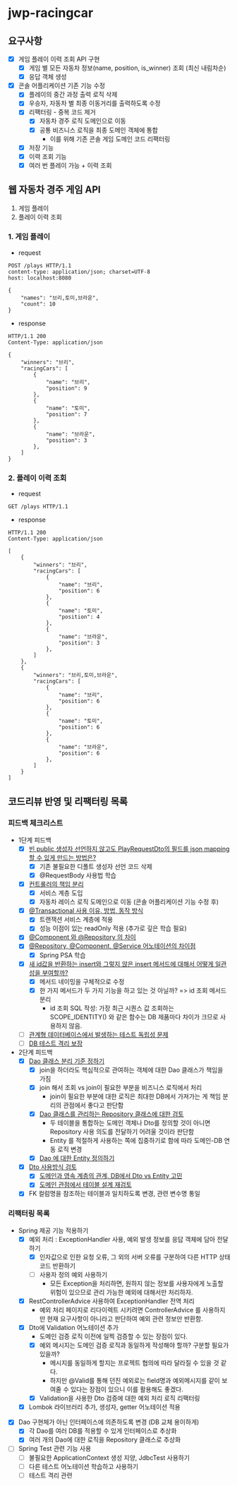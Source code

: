 # jwp-racingcar

## 요구사항

- [x] 게임 플레이 이력 조회 API 구현
    - [x] 게임 별 모든 자동차 정보(name, position, is_winner) 조회 (최신 내림차순)
    - [x] 응답 객체 생성
- [x] 콘솔 어플리케이션 기존 기능 수정
    - [x] 플레이의 중간 과정 출력 로직 삭제
    - [x] 우승자, 자동차 별 최종 이동거리를 출력하도록 수정
    - [x] 리팩터링 - 중복 코드 제거
        - [x] 자동차 경주 로직 도메인으로 이동
        - [x] 공통 비즈니스 로직을 최종 도메인 객체에 통합
            - 이를 위해 기존 콘솔 게임 도메인 코드 리팩터링
    - [x] 저장 기능
    - [x] 이력 조회 기능
    - [x] 여러 번 플레이 가능 + 이력 조회

## 웹 자동차 경주 게임 API

1. 게임 플레이
2. 플레이 이력 조회

### 1. 게임 플레이

- request

```http request
POST /plays HTTP/1.1
content-type: application/json; charset=UTF-8
host: localhost:8080

{
    "names": "브리,토미,브라운",
    "count": 10
}
```

- response

```http request
HTTP/1.1 200
Content-Type: application/json

{
    "winners": "브리",
    "racingCars": [
        {
            "name": "브리",
            "position": 9
        },
        {
            "name": "토미",
            "position": 7
        },
        {
            "name": "브라운",
            "position": 3
        },
    ]
}
```

### 2. 플레이 이력 조회

- request

```http request
GET /plays HTTP/1.1
```

- response

```http request
HTTP/1.1 200
Content-Type: application/json

[
    {
        "winners": "브리",
        "racingCars": [
            {
                "name": "브리",
                "position": 6
            },
            {
                "name": "토미",
                "position": 4
            },
            {
                "name": "브라운",
                "position": 3
            },
        ]
    },
    {
        "winners": "브리,토미,브라운",
        "racingCars": [
            {
                "name": "브리",
                "position": 6
            },
            {
                "name": "토미",
                "position": 6
            },
            {
                "name": "브라운",
                "position": 6
            },
        ]
    }
]
```

## 코드리뷰 반영 및 리팩터링 목록

### 피드백 체크리스트

- 1단계 피드백
    - [x] [빈 public 생성자 선언하지 않고도 PlayRequestDto의 필드를 json mapping 할 수 있게 만드는 방법은?](https://github.com/woowacourse/jwp-racingcar/pull/82#discussion_r1165362349)
        - [x] 기존 불필요한 디폴트 생성자 선언 코드 삭제
        - [x] @RequestBody 사용법 학습
    - [x] [컨트롤러의 책임 분리](https://github.com/woowacourse/jwp-racingcar/pull/82#discussion_r1165371523)
        - [x] 서비스 계층 도입
        - [x] 자동차 레이스 로직 도메인으로 이동 (콘솔 어플리케이션 기능 수정 후)
    - [x] [@Transactional 사용 이유, 방법, 동작 방식](https://github.com/woowacourse/jwp-racingcar/pull/82#discussion_r1165351296)
        - [x] 트랜잭션 서비스 계층에 적용
        - [x] 성능 이점이 있는 readOnly 적용 (추가로 깊은 학습 필요)
    - [x] [@Component 와 @Repository 의 차이](https://github.com/woowacourse/jwp-racingcar/pull/82#discussion_r1165357619)
    - [x] [@Repository, @Component, @Service 어노테이션의 차이점](https://github.com/woowacourse/jwp-racingcar/pull/82#discussion_r1165357619)
        - [x] Spring PSA 학습
    - [x] [새 id값을 반환하는 insert와 그렇지 않은 insert 메서드에 대해서 어떻게 일관성을 부여할까?](https://github.com/woowacourse/jwp-racingcar/pull/82#discussion_r1165358853)
        - [x] 메서드 네이밍을 구체적으로 수정
        - [x] 한 가지 메서드가 두 가지 기능을 하고 있는 것 아닐까? => id 조회 메서드 분리
            - id 조회 SQL 작성: 가장 최근 시퀀스 값 조회하는 SCOPE_IDENTITY() 와 같은 함수는 DB 제품마다 차이가 크므로 사용하지 않음.
    - [ ] [관계형 데이터베이스에서 발생하는 테스트 독립성 문제](https://github.com/woowacourse/jwp-racingcar/pull/82#discussion_r1165381209)
    - [ ] [DB 테스트 격리 보장](https://github.com/woowacourse/jwp-racingcar/pull/82#discussion_r1165371523)

- 2단계 피드백
    - [x] [Dao 클래스 분리 기준 정하기](https://github.com/woowacourse/jwp-racingcar/pull/105#discussion_r1167774162)
        - [x] join을 하더라도 핵심적으로 관여하는 객체에 대한 Dao 클래스가 책임을 가짐
        - [x] join 해서 조회 vs join이 필요한 부분을 비즈니스 로직에서 처리
            - join이 필요한 부분에 대한 로직은 최대한 DB에서 가져가는 게 책임 분리의 관점에서 좋다고 판단함
        - [x] [Dao 클래스를 관리하는 Repository 클래스에 대한 검토](https://github.com/woowacourse/jwp-racingcar/pull/105#discussion_r1173901912)
            - 두 테이블을 통합하는 도메인 객체나 Dto를 정의할 것이 아니면 Repository 사용 의도를 전달하기 어려울 것이라 판단함
            - Entity 를 적절하게 사용하는 쪽에 집중하기로 함에 따라 도메인-DB 연동 로직 변경
        - [x] [Dao 에 대한 Entity 정의하기](https://github.com/woowacourse/jwp-racingcar/pull/105#discussion_r1172280861)
    - [x] [Dto 사용방식 검토](https://github.com/woowacourse/jwp-racingcar/pull/105#discussion_r1167789126)
        - [x] [도메인과 영속 계층의 관계, DB에서 Dto vs Entity 고민](https://github.com/woowacourse/jwp-racingcar/pull/105#discussion_r1167789126)
        - [x] [도메인 관점에서 테이블 설계 재검토](https://github.com/woowacourse/jwp-racingcar/pull/105#discussion_r1167795949)
    - [x] FK 컬럼명을 참조하는 테이블과 일치하도록 변경, 관련 변수명 통일

### 리팩터링 목록

- Spring 제공 기능 적용하기
    - [x] 예외 처리 : ExceptionHandler 사용, 예외 발생 정보를 응답 객체에 담아 전달하기
        - [x] 인자값으로 인한 요청 오류, 그 외의 서버 오류를 구분하여 다른 HTTP 상태 코드 반환하기
        - [ ] 사용자 정의 예외 사용하기
            - 모든 Exception을 처리하면, 원하지 않는 정보를 사용자에게 노출할 위험이 있으므로 관리 가능한 예외에 대해서만 처리하자.
    - [x] RestControllerAdvice 사용하여 ExceptionHandler 전역 처리
        - 예외 처리 페이지로 리다이렉트 시키려면 ControllerAdvice 를 사용하지만 현재 요구사항이 아니라고 판단하여 예외 관련 정보만 반환함.
    - [x] Dto에 Validation 어노테이션 추가
        - 도메인 검증 로직 이전에 일찍 검증할 수 있는 장점이 있다.
        - [x] 예외 메시지는 도메인 검증 로직과 동일하게 작성해야 할까? 구분할 필요가 있을까?
            - 메시지를 동일하게 할지는 프로젝트 협의에 따라 달라질 수 있을 것 같다.
            - 하지만 @Valid를 통해 던진 예외로는 field명과 예외메시지를 같이 보여줄 수 있다는 장점이 있으니 이를 활용해도 좋겠다.
        - [x] Validation을 사용한 Dto 검증에 대한 예외 처리 로직 리팩터링
    - [x] Lombok 라이브러리 추가, 생성자, getter 어노테이션 적용
- [x] Dao 구현체가 아닌 인터페이스에 의존하도록 변경 (DB 교체 용이하게)
    - [x] 각 Dao를 여러 DB를 적용할 수 있게 인터페이스로 추상화
    - [x] 여러 개의 Dao에 대한 로직을 Repository 클래스로 추상화
- [ ] Spring Test 관련 기능 사용
    - [ ] 불필요한 ApplicationContext 생성 지양, JdbcTest 사용하기
    - [ ] 다른 테스트 어노테이션 학습하고 사용하기
    - [ ] 테스트 격리 관련
